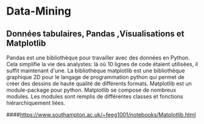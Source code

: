 # Data-Mining
## Données tabulaires, Pandas ,Visualisations et Matplotlib
Pandas est une bibliothèque pour travailler avec des données en Python. Cela simplifie la vie des analystes: là où 10 lignes de code étaient utilisées, il suffit maintenant d'une.
La bibliothèque matplotlib est une bibliothèque graphique 2D pour le langage de programmation python qui permet de créer des dessins de haute qualité de différents formats. Matplotlib est un module-package pour python. Matplotlib se compose de nombreux modules. Les modules sont remplis de différentes classes et fonctions hiérarchiquement liées.

####https://www.southampton.ac.uk/~feeg1001/notebooks/Matplotlib.html
